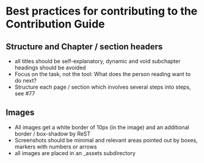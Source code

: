 

# Best practices for contributing to the Contribution Guide

## Structure and Chapter / section headers

* all titles should be self-explanatory, dynamic and void subchapter headings should be avoided
* Focus on the task, not the tool: What does the person reading want to do next?
* Structure each page / section which involves several steps into steps, see #77



## Images

* All images get a white border of 10px (in the image) and an additional border / box-shadow 
  by ReST
* Screenshots should be minimal and relevant areas pointed out by boxes, markers with numbers or arrows 
* all images are placed in an _assets subdirectory
